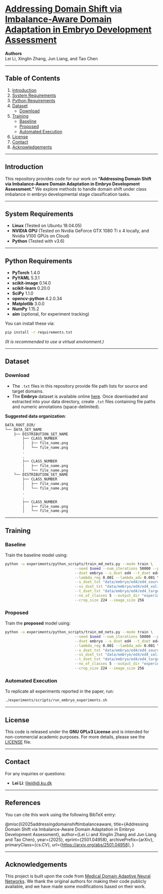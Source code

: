 # [Addressing Domain Shift via Imbalance-Aware Domain Adaptation in Embryo Development Assessment](https://arxiv.org/abs/2501.04958)

**Authors**  
Lei Li, Xinglin Zhang, Jun Liang, and Tao Chen

---

## Table of Contents
1. [Introduction](#introduction)  
2. [System Requirements](#system-requirements)  
3. [Python Requirements](#python-requirements)  
4. [Dataset](#dataset)  
   - [Download](#download)  
5. [Training](#training)  
   - [Baseline](#baseline)  
   - [Proposed](#proposed)  
   - [Automated Execution](#automated-execution)  
6. [License](#license)  
7. [Contact](#contact)  
8. [Acknowledgements](#acknowledgements)

---

## Introduction
This repository provides code for our work on **“Addressing Domain Shift via Imbalance-Aware Domain Adaptation in Embryo Development Assessment.”** We explore methods to handle domain shift under class imbalance in embryo developmental stage classification tasks.

---

## System Requirements
- **Linux** (Tested on Ubuntu 18.04.05)  
- **NVIDIA GPU** (Tested on Nvidia GeForce GTX 1080 Ti x 4 locally, and Nvidia V100 GPUs on Cloud)  
- **Python** (Tested with v3.6)

---

## Python Requirements
- **PyTorch** 1.4.0  
- **PyYAML** 5.3.1  
- **scikit-image** 0.14.0  
- **scikit-learn** 0.20.0  
- **SciPy** 1.1.0  
- **opencv-python** 4.2.0.34  
- **Matplotlib** 3.0.0  
- **NumPy** 1.15.2  
- **aim** (optional, for experiment tracking)

You can install these via:
```bash
pip install -r requirements.txt
```
*(It is recommended to use a virtual environment.)*

---

## Dataset

### Download
- The `.txt` files in this repository provide file path lists for source and target domains.
- The **Embryo** dataset is available online [here](https://osf.io/3kc2d/). Once downloaded and extracted into your data directory, create `.txt` files containing file paths and numeric annotations (space-delimited).

**Suggested data organization**:
```bash
DATA_ROOT_DIR/
└── DATA_SET_NAME
    ├── DISTRIBUTION_SET_NAME
        ├── CLASS_NUMBER
        │   ├── file_name.png
        │   └── file_name.png
        .
        .
        ├── CLASS_NUMBER
        │   ├── file_name.png
        │   └── file_name.png
    └── DISTRIBUTION_SET_NAME
        ├── CLASS_NUMBER
        │   ├── file_name.png
        │   └── file_name.png
        .
        .
        ├── CLASS_NUMBER
        │   ├── file_name.png
        │   └── file_name.png
```

---

## Training

### Baseline
Train the baseline model using:
```bash
python -u experiments/python_scripts/train_md_nets.py --mode train \
                                --seed $seed --num_iterations 50000 --patience 2000 --test_interval 50 --snapshot_interval 1000 \
                                --dset embryo --s_dset ed4 --t_dset ed4 --lr 0.001 \
                                --lambda_reg 0.001 --lambda_adv 0.001 \
                                --s_dset_txt "data/embryo/ed4/ed4_source_same_domain.txt" \
                                --sv_dset_txt "data/embryo/ed4/ed4_validation.txt" \
                                --t_dset_txt "data/embryo/ed4/ed4_target_same_domain.txt" --loss_mode default \
                                --no_of_classes 5 --output_dir "experiments" --gpu_id 0 --arch ResNet50 \
                                --crop_size 224 --image_size 256
```

### Proposed
Train the **proposed** model using:
```bash
python -u experiments/python_scripts/train_md_nets.py --mode train \
                                --seed $seed --num_iterations 50000 --patience 2000 --test_interval 50 --snapshot_interval 1000 \
                                --dset embryo --s_dset ed4 --t_dset ed4 --lr 0.001 \
                                --lambda_reg 0.001 --lambda_adv 0.001 \
                                --s_dset_txt "data/embryo/ed4/ed4_source_same_domain.txt" \
                                --sv_dset_txt "data/embryo/ed4/ed4_validation.txt" \
                                --t_dset_txt "data/embryo/ed4/ed4_target_same_domain.txt" --loss_mode proposed \
                                --no_of_classes 5 --output_dir "experiments" --gpu_id 0 --arch ResNet50 \
                                --crop_size 224 --image_size 256
```

### Automated Execution
To replicate all experiments reported in the paper, run:
```bash
./experiments/scripts/run_embryo_experiments.sh
```

---

## License
This code is released under the **GNU GPLv3 License** and is intended for non-commercial academic purposes. For more details, please see the [LICENSE](LICENSE) file.

---

## Contact
For any inquiries or questions:
- **Lei Li**: [lilei@di.ku.dk](mailto:lilei@di.ku.dk)  


---

## References
You can cite this work using the following BibTeX entry:

@misc{li2025addressingdomainshiftimbalanceaware,
      title={Addressing Domain Shift via Imbalance-Aware Domain Adaptation in Embryo Development Assessment}, 
      author={Lei Li and Xinglin Zhang and Jun Liang and Tao Chen},
      year={2025},
      eprint={2501.04958},
      archivePrefix={arXiv},
      primaryClass={cs.CV},
      url={https://arxiv.org/abs/2501.04958}, 
}

---

## Acknowledgements
This project is built upon the code from [Medical Domain Adaptive Neural Networks](https://github.com/shafieelab/Medical-Domain-Adaptive-Neural-Networks). We thank the original authors for making their code publicly available, and we have made some modifications based on their work.
